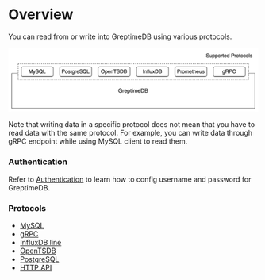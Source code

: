 # Overview

You can read from or write into GreptimeDB using various protocols.

![protocols](../../public/b8fade22-59b2-42a8-aab9-a79cdca36d27.png)

Note that writing data in a specific protocol does not mean that you
have to read data with the same protocol. For example, you can write
data through gRPC endpoint while using MySQL client to read them.

### Authentication

Refer to [Authentication](./authentication.md) to learn how to config username and password for GreptimeDB.

### Protocols

- [MySQL](./mysql.md)
- [gRPC](./grpc.md)
- [InfluxDB line](./influxdb-line.md)
- [OpenTSDB](./opentsdb.md)
- [PostgreSQL](./postgresql.md)
- [HTTP API](./http-api.md)
